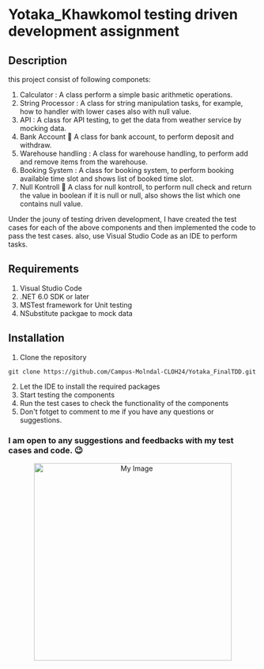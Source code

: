 # Yotaka_Khawkomol testing driven development assignment

## Description
this project consist of following componets:
1. Calculator : A class perform a simple basic arithmetic operations. 
2. String Processor : A class for string manipulation tasks, for example, how to handler with lower cases also with null value. 
3. API : A class for API testing, to get the data from weather service by mocking data.
4. Bank Account :100: A class for bank account, to perform deposit and withdraw.
5. Warehouse handling : A class for warehouse handling, to perform add and remove items from the warehouse.
6. Booking System : A class for booking system, to perform booking available time slot and shows list of booked time slot.
7. Null Kontroll :1234: A class for null kontroll, to perform null check and return the value in boolean  if it is null or null, also shows the list 
which one contains null value.

Under the jouny of testing driven development, I have created the test cases for each of the above components and then implemented the code to pass the test cases.
also, use Visual Studio Code as an IDE to perform tasks.

## Requirements
1. Visual Studio Code
2. .NET 6.0 SDK or later
3. MSTest framework for Unit testing
4. NSubstitute packgae to mock data

## Installation
1. Clone the repository
```
git clone https://github.com/Campus-Molndal-CLOH24/Yotaka_FinalTDD.git
```
2. Let the IDE to install the required packages
3. Start testing the components
4. Run the test cases to check the functionality of the components
5. Don't fotget to comment to me if you have any questions or suggestions.
### I am open to any suggestions and feedbacks with my test cases and code. :wink:



<div align="center">
  <img src="https://media0.giphy.com/media/v1.Y2lkPTc5MGI3NjExdTZ1MW5kYjg0Z3czbHdsanl3NTJqNDN6amJ3MnhuMXBoMjQ0M2gzZCZlcD12MV9pbnRlcm5hbF9naWZfYnlfaWQmY3Q9Zw/4zceKGWTSwv9889U45/giphy.gif" alt="My Image" width="400">
</div>
